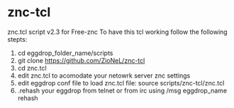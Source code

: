 # znc-tcl
znc.tcl script v2.3 for Free-znc
To have this tcl working follow the following stepts:

1. cd eggdrop_folder_name/scripts
2. git clone https://github.com/ZioNeL/znc-tcl
3. cd znc.tcl
4. edit znc.tcl to acomodate your netowrk server znc settings
5. edit eggdrop conf file to load znc.tcl file: source scripts/znc-tcl/znc.tcl
6. .rehash your eggdrop from telnet or from irc using /msg eggdrop_name rehash
